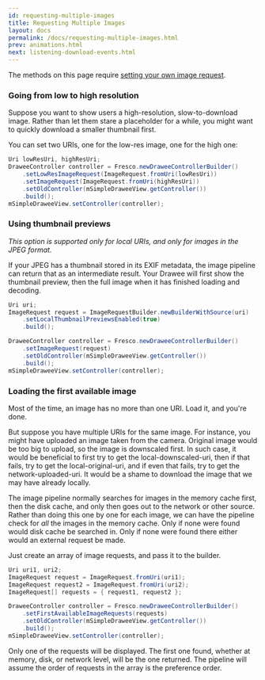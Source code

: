```yaml
---
id: requesting-multiple-images
title: Requesting Multiple Images
layout: docs
permalink: /docs/requesting-multiple-images.html
prev: animations.html
next: listening-download-events.html
---
```


The methods on this page require [setting your own image request](using-controllerbuilder.html).

### Going from low to high resolution

Suppose you want to show users a high-resolution, slow-to-download image. Rather than let them stare a placeholder for a while, you might want to quickly download a smaller thumbnail first.

You can set two URIs, one for the low-res image, one for the high one:

```java
Uri lowResUri, highResUri;
DraweeController controller = Fresco.newDraweeControllerBuilder()
    .setLowResImageRequest(ImageRequest.fromUri(lowResUri))
    .setImageRequest(ImageRequest.fromUri(highResUri))
    .setOldController(mSimpleDraweeView.getController())
    .build();
mSimpleDraweeView.setController(controller);
```

### Using thumbnail previews

*This option is supported only for local URIs, and only for images in the JPEG format.*

If your JPEG has a thumbnail stored in its EXIF metadata, the image pipeline can return that as an intermediate result. Your Drawee will first show the thumbnail preview, then the full image when it has finished loading and decoding.

```java
Uri uri;
ImageRequest request = ImageRequestBuilder.newBuilderWithSource(uri)
    .setLocalThumbnailPreviewsEnabled(true)
    .build();

DraweeController controller = Fresco.newDraweeControllerBuilder()
    .setImageRequest(request)
    .setOldController(mSimpleDraweeView.getController())
    .build();
mSimpleDraweeView.setController(controller);
```


### Loading the first available image

Most of the time, an image has no more than one URI. Load it, and you're done.

But suppose you have multiple URIs for the same image. For instance, you might have uploaded an image taken from the camera. Original image would be too big to upload, so the image is downscaled first. In such case, it would be beneficial to first try to get the local-downscaled-uri, then if that fails, try to get the local-original-uri, and if even that fails, try to get the network-uploaded-uri. It would be a shame to download the image that we may have already locally. 

The image pipeline normally searches for images in the memory cache first, then the disk cache, and only then goes out to the network or other source. Rather than doing this one by one for each image, we can have the pipeline check for *all* the images in the memory cache. Only if none were found would disk cache be searched in. Only if none were found there either would an external request be made.

Just create an array of image requests, and pass it to the builder.

```java
Uri uri1, uri2;
ImageRequest request = ImageRequest.fromUri(uri1);
ImageRequest request2 = ImageRequest.fromUri(uri2);
ImageRequest[] requests = { request1, request2 };

DraweeController controller = Fresco.newDraweeControllerBuilder()
    .setFirstAvailableImageRequests(requests)
    .setOldController(mSimpleDraweeView.getController())
    .build();
mSimpleDraweeView.setController(controller);
```

Only one of the requests will be displayed. The first one found, whether at memory, disk, or network level, will be the one returned. The pipeline will assume the order of requests in the array is the preference order. 
